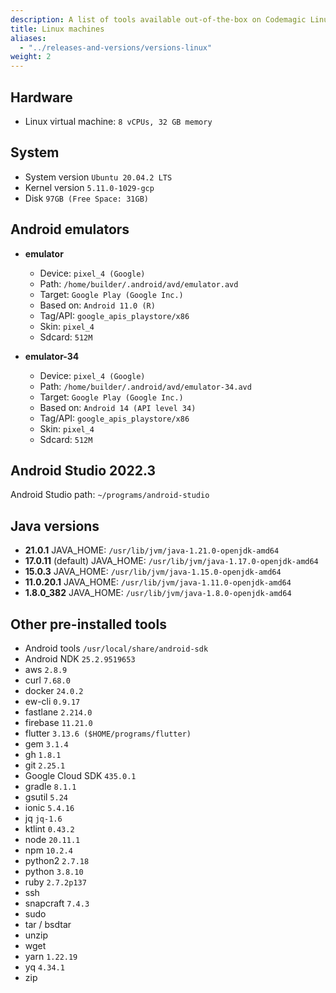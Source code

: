 ```yaml
---
description: A list of tools available out-of-the-box on Codemagic Linux build machines.
title: Linux machines
aliases:
  - "../releases-and-versions/versions-linux"
weight: 2
---
```


## Hardware

- Linux virtual machine: `8 vCPUs, 32 GB memory`

## System

- System version `Ubuntu 20.04.2 LTS`
- Kernel version `5.11.0-1029-gcp`
- Disk `97GB (Free Space: 31GB)`

## Android emulators

- **emulator**

  - Device: `pixel_4 (Google)`
  - Path: `/home/builder/.android/avd/emulator.avd`
  - Target: `Google Play (Google Inc.)`
  - Based on: `Android 11.0 (R)`
  - Tag/API: `google_apis_playstore/x86`
  - Skin: `pixel_4`
  - Sdcard: `512M`

- **emulator-34**

  - Device: `pixel_4 (Google)`
  - Path: `/home/builder/.android/avd/emulator-34.avd`
  - Target: `Google Play (Google Inc.)`
  - Based on: `Android 14 (API level 34)`
  - Tag/API: `google_apis_playstore/x86`
  - Skin: `pixel_4`
  - Sdcard: `512M`

## Android Studio 2022.3

Android Studio path: `~/programs/android-studio`

## Java versions

- **21.0.1** JAVA_HOME: `/usr/lib/jvm/java-1.21.0-openjdk-amd64`
- **17.0.11** (default) JAVA_HOME: `/usr/lib/jvm/java-1.17.0-openjdk-amd64`
- **15.0.3** JAVA_HOME: `/usr/lib/jvm/java-1.15.0-openjdk-amd64`
- **11.0.20.1** JAVA_HOME: `/usr/lib/jvm/java-1.11.0-openjdk-amd64`
- **1.8.0_382** JAVA_HOME: `/usr/lib/jvm/java-1.8.0-openjdk-amd64`

## Other pre-installed tools

- Android tools `/usr/local/share/android-sdk`
- Android NDK `25.2.9519653`
- aws `2.8.9`
- curl `7.68.0`
- docker `24.0.2`
- ew-cli `0.9.17`
- fastlane `2.214.0`
- firebase `11.21.0`
- flutter `3.13.6 ($HOME/programs/flutter)`
- gem `3.1.4`
- gh `1.8.1`
- git `2.25.1`
- Google Cloud SDK `435.0.1`
- gradle `8.1.1`
- gsutil `5.24`
- ionic `5.4.16`
- jq `jq-1.6`
- ktlint `0.43.2`
- node `20.11.1`
- npm `10.2.4`
- python2 `2.7.18`
- python `3.8.10`
- ruby `2.7.2p137`
- ssh
- snapcraft `7.4.3`
- sudo
- tar / bsdtar
- unzip
- wget
- yarn `1.22.19`
- yq `4.34.1`
- zip
